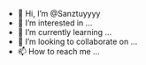 - 👋 Hi, I’m @Sanztuyyyy
- 👀 I’m interested in ...
- 🌱 I’m currently learning ...
- 💞️ I’m looking to collaborate on ...
- 📫 How to reach me ...

<!---
Sanztuyyyy/Sanztuyyyy is a ✨ special ✨ repository because its `README.md` (this file) appears on your GitHub profile.
You can click the Preview link to take a look at your changes.
--->
